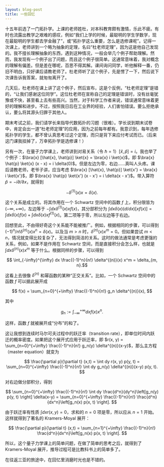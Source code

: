 ```yaml
---
layout: blog-post
title: 一些回忆
---
```


十五年前选了一门拓扑学。上课的老师姓杜，对本科教育颇有激情，乐此不疲。有时也流露出教学之艰难的感叹，例如“我们上学的时候，最聪明的学生学数学，现在最聪明的学生都去学金融了”，或“拓扑学这么重要，怎么是选修课呢”。记得一次课上，老师讲到一个略为抽象的定理，名曰“杜老师定理”，因为这是他自己发现的。我不擅长理解抽象的东西，遇到这种情况，一般会举几个例子帮助理解。然而，我发现有一个例子出了问题，而且这个例子很简单。这通常意味着，我对概念的理解有偏差。但是差在哪呢，百思不得其解。课间询问同学，听他解释一番，仍旧不明白，只好课后请教老师了。杜老师听了这个例子，先是愣了一下，然后说下次课告诉我答案，就匆匆离开了。

几天后，杜老师在课上讲了这个例子，然后宣布，这是个反例，“杜老师定理”是错的，“让我们感谢这位同学”。这位杜老师在宣称自己的定理是错误时，没有丝毫犹豫或不快，甚至看上去有些高兴。当然，对于科学工作者来说，错误通常意味着更好的理解和进步。不过，按照我日后在工业界的经验，人们害怕错误。要么拒绝承认，要么将其源头归罪于其他人。

期末考试之前，我们请学长来指导代数拓扑的习题（很难）。学长说到期末试卷中，肯定会出一道“杜老师定理”的应用，因为之前每年都有。我意识到，每年选修拓扑学的学生，都不曾认真思考过这个定理，而只是背下来应付考试而已。（后来这门课我挂掉了，万幸拓扑学是选修课！）

另有一次，在量子力学课上，老师讲到对易关系（令 $\hbar = 1$）$[\hat{x}, \hat{p}] = i$。我也举了个例子：$\bra{x} [\hat{x}, \hat{p}] \ket{x} = \bra{x} i \ket{x}$，即 $\bra{x} \hat{p} \ket{x} (x - x) = i \delta(0)$。但是左边为零，右边……真叫人头疼。课后请教老师，老爷子讲，应当考虑 $\bra{x} [\hat{x}, \hat{p}] \ket{x'} = \bra{x} i \ket{x'}$，即 $\bra{x} \hat{p} \ket{x'} (x - x') = i \delta(x - x')$。带入算符 $\hat{p} = -i \partial / \partial x$，就得到

$$ -\delta^{(1)}(x) x = \delta(x). $$

这个关系是成立的。将其作用在一个 Schwartz 空间中的函数 $f$ 上，积分限皆为 $(-\infty, +\infty)$，左边等于 $-\int dx \delta^{(1)}(x) x f(x)$，其分部积分为 $\int dx \delta(x) (d/dx)[x f(x)] = \int dx \delta(x) f(x) + \int dx \delta(x) x f^{(1)}(x)$。第二项等于零，所以左边等于右边。

回想至此，不由得好奇这个关系能不能被推广。例如，根据相同的步骤，可以得到 $(-1)^n / n! \delta^{(n)}(x) x^n = \delta(x)$。以及当 $m > n$ 时，$\delta^{(n)}(x) x^m = 0$。但如果尝试 $m < n$，情况就变得比较复杂了，无法得到简洁的关系。这时的做法通常是考虑更强的关系，例如，如果不是作用在 Schwartz 空间，而是直接积分会怎么样，也就是 $\int dx \delta^{(n)}(x) x^m$ 等于什么。根据同样的步骤，可以得到

$$ \int_{-\infty}^{\infty} dx \frac{(-1)^n}{n!} \delta^{(n)}(x) x^m = \delta_{m, n}.$$

这看上去很像 $\delta^{(n)}$ 和幂函数的某种“正交关系”。比如，一个 Schwartz 空间中的函数 $f$ 可以据此展开成

$$ f(x) = \sum_{n=0}^{+\infty} \frac{(-1)^n}{n!} g_n \delta^{(n)}(x), $$

其中

$$g_n := \int_{-\infty}^{+\infty} dx f(x) x^n.$$

这样，函数 $f$ 就被展开成“分布”的和了。

这让我想到连续时马尔可夫过程中的跃迁率（transition rate），即单位时间内跃迁的概率密度。如果把这个展开式应用于跃迁率，即 $r(x, y) = \sum_{n=0}^{+\infty} \frac{(-1)^n}{n!} g_n(y) \delta^{(n)}(x-y)$，那么主方程（master equation）就变为

$$ \frac{\partial p}{\partial t} (x,t) = \int dy r(x, y) p(y, t) = \sum_{n=0}^{+\infty} \frac{(-1)^n}{n!} \int dy g_n(y) \delta^{(n)}(x-y) p(y, t). $$

对右边做分部积分，得到

$$ \sum_{n=0}^{+\infty} \frac{(-1)^n}{n!} \int dy \frac{d^n}{dy^n}\left[g_n(y) p(y, t) \right] \delta(x-y) = \sum_{n=0}^{+\infty} \frac{(-1)^n}{n!} \frac{d^n}{dx^n}\left[g_n(x) p(x, t) \right]. $$

由于跃迁率有性质 $\int dx r(x, y) = 0$，求和的 $n=0$ 项是零，所以应从 $n=1$ 开始。这样就得到了著名的 Kramers-Moyal 展开：

$$ \frac{\partial p}{\partial t} (x,t) = \sum_{n=1}^{+\infty} \frac{(-1)^n}{n!} \frac{d^n}{dx^n}\left[g_n(x) p(x, t) \right]. $$

所以，这个量子力学课上的简单问题，在做了简单的思考之后，就得到了 Kramers-Moyal 展开，推导过程可是比教科书上的简单多了。

在往返三亚的旅途中，在回忆里消磨时光也是不错的。
